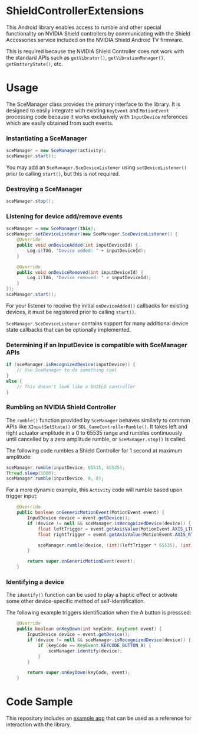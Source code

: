 # ShieldControllerExtensions

This Android library enables access to rumble and other special functionality on NVIDIA Shield controllers by communicating with the Shield Accessories service included on the NVIDIA Shield Android TV firmware.

This is required because the NVIDIA Shield Controller does not work with the standard APIs such as `getVibrator()`, `getVibrationManager()`, `getBatteryState()`, etc.

# Usage

The SceManager class provides the primary interface to the library. It is designed to easily integrate with existing `KeyEvent` and `MotionEvent` processing code because it works exclusively with `InputDevice` references which are easily obtained from such events.

### Instantiating a SceManager
```java
sceManager = new SceManager(activity);
sceManager.start();
```

You may add an `SceManager.SceDeviceListener` using `setDeviceListener()` prior to calling `start()`, but this is not required.

### Destroying a SceManager
```java
sceManager.stop();
```

### Listening for device add/remove events
```java
sceManager = new SceManager(this);
sceManager.setDeviceListener(new SceManager.SceDeviceListener() {
    @Override
    public void onDeviceAdded(int inputDeviceId) {
        Log.i(TAG, "Device added: " + inputDeviceId);
    }

    @Override
    public void onDeviceRemoved(int inputDeviceId) {
        Log.i(TAG, "Device removed: " + inputDeviceId);
    }
});
sceManager.start();
```

For your listener to receive the initial `onDeviceAdded()` callbacks for existing devices, it must be registered prior to calling `start()`.

`SceManager.SceDeviceListener` contains support for many additional device state callbacks that can be optionally implemented.

### Determining if an InputDevice is compatible with SceManager APIs

```java
if (sceManager.isRecognizedDevice(inputDevice)) {
    // Use SceManager to do something cool
}
else {
    // This doesn't look like a SHIELD controller
}
```

### Rumbling an NVIDIA Shield Controller

The `rumble()` function provided by `SceManager` behaves similarly to common APIs like `XInputSetState()` or `SDL_GameControllerRumble()`. It takes left and right actuator amplitude in a 0 to 65535 range and rumbles continuously until cancelled by a zero amplitude rumble, or `SceManager.stop()` is called.

The following code rumbles a Shield Controller for 1 second at maximum amplitude:
```java
sceManager.rumble(inputDevice, 65535, 65535);
Thread.sleep(1000);
sceManager.rumble(inputDevice, 0, 0);
```

For a more dynamic example, this `Activity` code will rumble based upon trigger input:
```java
    @Override
    public boolean onGenericMotionEvent(MotionEvent event) {
        InputDevice device = event.getDevice();
        if (device != null && sceManager.isRecognizedDevice(device)) {
            float leftTrigger = event.getAxisValue(MotionEvent.AXIS_LTRIGGER);
            float rightTrigger = event.getAxisValue(MotionEvent.AXIS_RTRIGGER);

            sceManager.rumble(device, (int)(leftTrigger * 65535), (int)(rightTrigger * 65535));
        }

        return super.onGenericMotionEvent(event);
    }
```

### Identifying a device

The `identify()` function can be used to play a haptic effect or activate some other device-specific method of self-identification.

The following example triggers identification when the A button is presssed:
```java
    @Override
    public boolean onKeyDown(int keyCode, KeyEvent event) {
        InputDevice device = event.getDevice();
        if (device != null && sceManager.isRecognizedDevice(device)) {
            if (keyCode == KeyEvent.KEYCODE_BUTTON_A) {
                sceManager.identify(device);
            }
        }

        return super.onKeyDown(keyCode, event);
    }
```

# Code Sample

This repository includes an [example app](https://github.com/cgutman/ShieldControllerExtensions/blob/main/app/src/main/java/org/cgutman/shieldcontrollerextensionsexample/MainActivity.java) that can be used as a reference for interaction with the library. 
